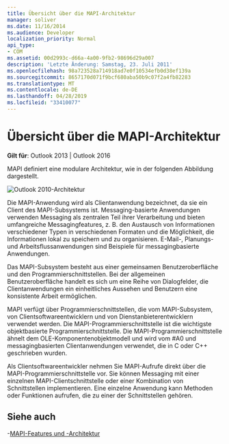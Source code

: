 ```yaml
---
title: Übersicht über die MAPI-Architektur
manager: soliver
ms.date: 11/16/2014
ms.audience: Developer
localization_priority: Normal
api_type:
- COM
ms.assetid: 00d2993c-d66a-4a00-9fb2-98696d29a007
description: 'Letzte Änderung: Samstag, 23. Juli 2011'
ms.openlocfilehash: 98a723528a714918ad7e0f10534efb0d38ef139a
ms.sourcegitcommit: 8657170d071f9bcf680aba50b9c07f2a4fb82283
ms.translationtype: MT
ms.contentlocale: de-DE
ms.lasthandoff: 04/28/2019
ms.locfileid: "33410077"
---
```

# <a name="mapi-architecture-overview"></a>Übersicht über die MAPI-Architektur
 
**Gilt für**: Outlook 2013 | Outlook 2016 
  
MAPI definiert eine modulare Architektur, wie in der folgenden Abbildung dargestellt.  
  
![Outlook 2010-Architektur](media/amapi_43.gif "Outlook 2010-Architektur")
  
Die MAPI-Anwendung wird als Clientanwendung bezeichnet, da sie ein Client des MAPI-Subsystems ist. Messaging-basierte Anwendungen verwenden Messaging als zentralen Teil ihrer Verarbeitung und bieten umfangreiche Messagingfeatures, z. B. den Austausch von Informationen verschiedener Typen in verschiedenen Formaten und die Möglichkeit, die Informationen lokal zu speichern und zu organisieren. E-Mail-, Planungs- und Arbeitsflussanwendungen sind Beispiele für messagingbasierte Anwendungen.
  
Das MAPI-Subsystem besteht aus einer gemeinsamen Benutzeroberfläche und den Programmierschnittstellen. Bei der allgemeinen Benutzeroberfläche handelt es sich um eine Reihe von Dialogfelder, die Clientanwendungen ein einheitliches Aussehen und Benutzern eine konsistente Arbeit ermöglichen.
  
MAPI verfügt über Programmierschnittstellen, die vom MAPI-Subsystem, von Clientsoftwareentwicklern und von Dienstanbieterentwicklern verwendet werden. Die MAPI-Programmierschnittstelle ist die wichtigste objektbasierte Programmierschnittstelle. Die MAPI-Programmierschnittstelle ähnelt dem OLE-Komponentenobjektmodell und wird vom #A0 und messagingbasierten Clientanwendungen verwendet, die in C oder C++ geschrieben wurden. 
  
Als Clientsoftwareentwickler nehmen Sie MAPI-Aufrufe direkt über die MAPI-Programmierschnittstelle vor. Sie können Messaging mit einer einzelnen MAPI-Clientschnittstelle oder einer Kombination von Schnittstellen implementieren. Eine einzelne Anwendung kann Methoden oder Funktionen aufrufen, die zu einer der Schnittstellen gehören.
  
## <a name="see-also"></a>Siehe auch

-[MAPI-Features und -Architektur](mapi-features-and-architecture.md)

